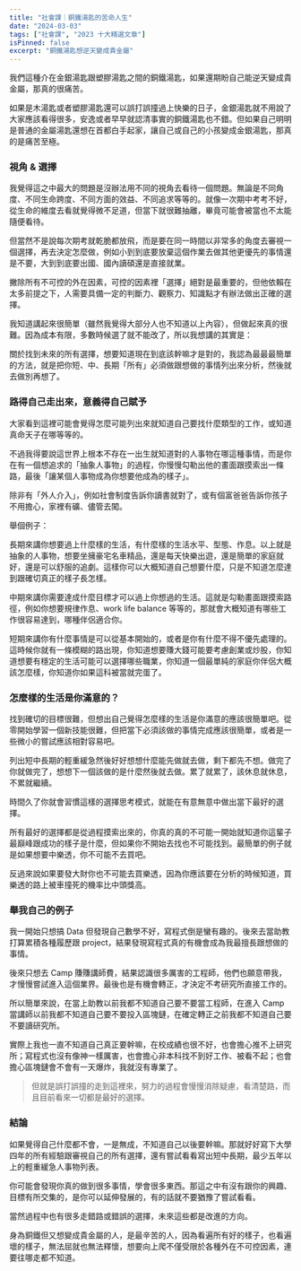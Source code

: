 ```yaml
---
title: "社會課｜銅鐵湯匙的苦命人生"
date: "2024-03-03"
tags: ["社會課", "2023 十大精選文章"]
isPinned: false
excerpt: "銅鐵湯匙想逆天變成貴金屬"
---
```


我們這種介在金銀湯匙跟塑膠湯匙之間的銅鐵湯匙，如果還期盼自己能逆天變成貴金屬，那真的很痛苦。

如果是木湯匙或者塑膠湯匙還可以誤打誤撞過上快樂的日子，金銀湯匙就不用說了大家應該看得很多，安逸或者早早就認清事實的銅鐵湯匙也不錯。但如果自己明明是普通的金屬湯匙還想在首都白手起家，讓自己或自己的小孩變成金銀湯匙，那真的是痛苦至極。

### 視角 & 選擇
我覺得這之中最大的問題是沒辦法用不同的視角去看待一個問題。無論是不同角度、不同生命跨度、不同方面的效益、不同追求等等的。就像一次期中考考不好，從生命的維度去看就覺得微不足道，但當下就很難抽離，畢竟可能會被當也不太能隨便看待。

但當然不是說每次期考就乾脆都放飛，而是要在同一時間以非常多的角度去審視一個選擇，再去決定怎麼做，例如小到到底要放棄這個作業去做其他更優先的事情還是不要，大到到底要出國、國內讀碩還是直接就業。

撇除所有不可控的外在因素，可控的因素裡「選擇」絕對是最重要的，但他依賴在太多前提之下，人需要具備一定的判斷力、觀察力、知識點才有辦法做出正確的選擇。

我知道講起來很簡單（雖然我覺得大部分人也不知道以上內容），但做起來真的很難。因為成本有限，多數時候選了就不能改了，所以我想講的其實是：

關於找到未來的所有選擇，想要知道現在到底該幹嘛才是對的，我認為最最最簡單的方法，就是把你短、中、長期「所有」必須做跟想做的事情列出來分析，然後就去做別再想了。

### 路得自己走出來，意義得自己賦予
大家看到這裡可能會覺得怎麼可能列出來就知道自己要找什麼類型的工作，或知道真命天子在哪等等的。

不過我得要說這世界上根本不存在一出生就知道對的人事物在哪這種事情，而是你在有一個想追求的「抽象人事物」的過程，你慢慢勾勒出他的畫面跟摸索出一條路，最後「讓某個人事物成為你想要他成為的樣子」。

除非有「外人介入」，例如社會制度告訴你讀書就對了，或有個富爸爸告訴你孩子不用擔心，家裡有礦、儘管去闖。

舉個例子：

長期來講你想要過上什麼樣的生活，有什麼樣的生活水平、型態、作息。以上就是抽象的人事物，想要坐擁豪宅名車精品，還是每天快樂出遊，還是簡單的家庭就好，還是可以舒服的追劇。這樣你可以大概知道自己想要什麼，只是不知道怎麼達到跟確切真正的樣子長怎樣。

中期來講你需要達成什麼目標才可以過上你想過的生活。這就是勾勒畫面跟摸索路徑，例如你想要規律作息、work life balance  等等的，那就會大概知道有哪些工作很容易達到，哪種伴侶適合你。

短期來講你有什麼事情是可以從基本開始的，或者是你有什麼不得不優先處理的。這時候你就有一條模糊的路出現，你知道想要賺大錢可能要考慮創業或炒股，你知道想要有穩定的生活可能可以選擇哪些職業，你知道一個最單純的家庭你伴侶大概該怎麼樣，你知道你如果這科被當就完蛋了。

### 怎麼樣的生活是你滿意的？
找到確切的目標很難，但想出自己覺得怎麼樣的生活是你滿意的應該很簡單吧。從零開始學習一個新技能很難，但把當下必須該做的事情完成應該很簡單，或者是一些微小的嘗試應該相對容易吧。

列出短中長期的輕重緩急然後好好想想什麼能先做就去做，剩下都先不想。做完了你就做完了，想想下一個該做的是什麼然後就去做。累了就累了，該休息就休息，不累就繼續。

時間久了你就會習慣這樣的選擇思考模式，就能在有意無意中做出當下最好的選擇。

所有最好的選擇都是從過程摸索出來的，你真的真的不可能一開始就知道你這輩子最巔峰跟成功的樣子是什麼，但如果你不開始去找也不可能找到。最簡單的例子就是如果想要中樂透，你不可能不去買吧。

反過來說如果要發大財你也不可能去買樂透，因為你應該要在分析的時候知道，買樂透的路上被車撞死的機率比中頭獎高。

### 舉我自己的例子
我一開始只想搞 Data 但發現自己數學不好，寫程式倒是蠻有趣的。後來去當助教打算累積各種履歷跟 project，結果發現寫程式真的有機會成為我最擅長跟想做的事情。

後來只想去 Camp 賺賺講師費，結果認識很多厲害的工程師，他們也願意帶我，才慢慢嘗試進入這個業界。最後也是有機會轉正，才決定不考研究所直接工作的。

所以簡單來說，在當上助教以前我都不知道自己要不要當工程師，在進入 Camp 當講師以前我都不知道自己要不要投入區塊鏈，在確定轉正之前我都不知道自己要不要讀研究所。

實際上我也一直不知道自己真正要幹嘛，在校成績也很不好，也會擔心推不上研究所；寫程式也沒有像神一樣厲害，也會擔心非本科找不到好工作、被看不起；也會擔心區塊鏈會不會有一天爆炸，我就沒有專業了。

> 但就是誤打誤撞的走到這裡來，努力的過程會慢慢消除疑慮，看清楚路，而且目前看來一切都是最好的選擇。

### 結論
如果覺得自己什麼都不會，一是無成，不知道自己以後要幹嘛。那就好好寫下大學四年的所有經驗跟審視自己的所有選擇，還有嘗試看看寫出短中長期，最少五年以上的輕重緩急人事物列表。

你可能會發現你真的做到很多事情，學會很多東西。那這之中有沒有跟你的興趣、目標有所交集的，是你可以延伸發展的，有的話就不要猶豫了嘗試看看。

當然過程中也有很多走錯路或錯誤的選擇，未來這些都是改進的方向。

身為銅鐵但又想變成貴金屬的人，是最辛苦的人，因為看遍所有好的樣子，也看遍壞的樣子，無法屈就也無法釋懷，想要向上爬不僅受限於各種外在不可控因素，連要往哪走都不知道。